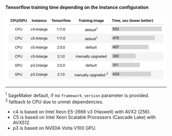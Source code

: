 #### Tensorflow training time depending on the instance configuration  

<!--

| CPU/GPU | Instance | Tensorflow | Training image | Time, sec (lower better) |
|:-:|:-:|:-:|:-:|:-|
| CPU | c4.4xlarge | 1.11.0 | default<sup>1</sup> | <span style="display: inline-block; overflow: hidden; width:166px; background-color:lightgray;">&nbsp;552</span> |
| CPU | c5.4xlarge | 1.11.0 | default<sup>1</sup> | <span style="display: inline-block; overflow: hidden; width:143px; background-color:lightgray;">&nbsp;475</span> |
| CPU | c5.4xlarge | 2.0.0 | default | <span style="display: inline-block; overflow: hidden; width:122px; background-color:lightgray;">&nbsp;407</span> |
| CPU | c5.4xlarge | 2.1.0 | manually upgraded | <span style="display: inline-block; overflow: hidden; width:79px; background-color:lightgray;">&nbsp;262</span> |
| GPU | p3.2xlarge | 2.0.0 | default | <span style="display: inline-block; overflow: hidden; width:93px; background-color:lightgray;">&nbsp;311</span> |
| GPU | p3.2xlarge | 2.1.0 | manually upgraded <sup>2</sup> | <span style="display: inline-block; overflow: hidden; width:130px; background-color:lightgray;">&nbsp;433</span> |

-->

<div style="text-align: left">
<img src="table.png" alt="drawing" width="600"/>
</div>
    
___  

<sup>1</sup> SageMaker default, if no `framework_version` parameter is provided.  
<sup>2</sup> fallback to CPU due to unmet dependencies.

* c4 is based on Intel Xeon E5-2666 v3 (Haswell) with AVX2 (256).
* C5 is based on Intel Xeon Scalable Processors (Cascade Lake) with AVX512.
* p3 is based on NVIDIA Volta V100 GPU.